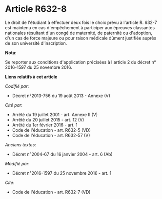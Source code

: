 # Article R632-8

Le droit de l'étudiant à effectuer deux fois le choix prévu à l'article R. 632-7 est maintenu en cas d'empêchement à
participer aux épreuves classantes nationales résultant d'un congé de maternité, de paternité ou d'adoption, d'un cas de
force majeure ou pour raison médicale dûment justifiée auprès de son université d'inscription.

**Nota:**

Se reporter aux conditions d'application précisées à l'article 2 du décret n° 2016-1597 du 25 novembre 2016.

**Liens relatifs à cet article**

_Codifié par_:

  - Décret n°2013-756 du 19 août 2013 -  Annexe (V)

_Cité par_:

  - Arrêté du 19 juillet 2001 - art. Annexe II (V)
  - Arrêté du 20 juillet 2015 - art. 12 (V)
  - Arrêté du 1er février 2016 - art. 1
  - Code de l'éducation - art. R632-5 (VD)
  - Code de l'éducation - art. R632-57 (V)

_Anciens textes_:

  - Décret n°2004-67 du 16 janvier 2004 - art. 6 (Ab)

_Modifié par_:

  - Décret n°2016-1597 du 25 novembre 2016 - art. 1

_Cite_:

  - Code de l'éducation - art. R632-7 (VD)
